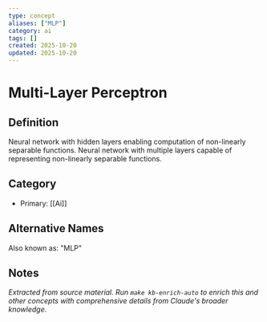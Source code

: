 ```yaml
---
type: concept
aliases: ["MLP"]
category: ai
tags: []
created: 2025-10-20
updated: 2025-10-20
---
```


# Multi-Layer Perceptron

## Definition

Neural network with hidden layers enabling computation of non-linearly separable functions.
Neural network with multiple layers capable of representing non-linearly separable functions.

## Category

- Primary: [[Ai]]

## Alternative Names

Also known as: "MLP"

## Notes

*Extracted from source material. Run `make kb-enrich-auto` to enrich this and other concepts with comprehensive details from Claude's broader knowledge.*
